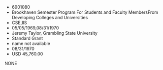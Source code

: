 * 6901080
* Brookhaven Semester Program For Students and Faculty MembersFrom Developing Colleges and Universities
* CSE,IIS
* 05/05/1969,08/31/1970
* Jeremy Taylor, Grambling State University
* Standard Grant
*   name not available
* 08/31/1970
* USD 45,760.00

NONE